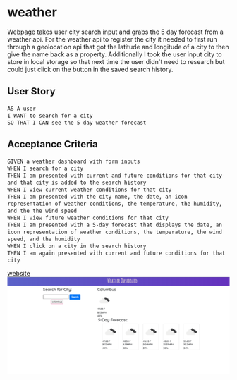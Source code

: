 # weather
Webpage takes user city search input and grabs the 5 day forecast from a weather api. 
For the weather api to register the city it needed to first run through a geolocation api that got the latitude and longitude of a city to then give the name back as a property. Additionally I took the user input city to store in local storage so that next time the user didn't need to research but could just click on the button in the saved search history. 


## User Story
```
AS A user
I WANT to search for a city
SO THAT I CAN see the 5 day weather forecast
```
## Acceptance Criteria
```
GIVEN a weather dashboard with form inputs
WHEN I search for a city
THEN I am presented with current and future conditions for that city and that city is added to the search history
WHEN I view current weather conditions for that city
THEN I am presented with the city name, the date, an icon representation of weather conditions, the temperature, the humidity, and the the wind speed
WHEN I view future weather conditions for that city
THEN I am presented with a 5-day forecast that displays the date, an icon representation of weather conditions, the temperature, the wind speed, and the humidity
WHEN I click on a city in the search history
THEN I am again presented with current and future conditions for that city
```

[website](https://mintedd.github.io/weather/)
![alt](Screen%20Shot%202022-11-07%20at%2011.19.00%20PM.png)